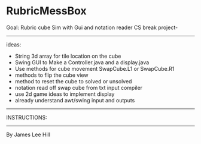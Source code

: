 # RubricMessBox
Goal: Rubric cube Sim with Gui and notation reader
CS break project-
__________________________________
ideas:
- String 3d array for tile location on the cube
- Swing GUI to Make a Controller.java and a display.java
- Use methods for cube movement SwapCube.L1 or SwapCube.R1
- methods to flip the cube view
- method to reset the cube to solved or unsolved
- notation read off swap cube from txt input compiler
- use 2d game ideas to implement display
- already understand awt/swing input and outputs
__________________________________
INSTRUCTIONS:
__________________________________
By James Lee Hill
